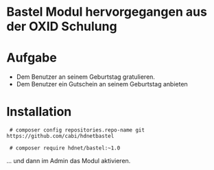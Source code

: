 Bastel Modul hervorgegangen aus der OXID Schulung
=

Aufgabe
=

- Dem Benutzer an seinem Geburtstag gratulieren.
- Dem Benutzer ein Gutschein an seinem Geburtstag anbieten
 
# Installation
``` # composer config repositories.repo-name git https://github.com/cabi/hdnetbastel```

``` # composer require hdnet/bastel:~1.0```

... und dann im Admin das Modul aktivieren.